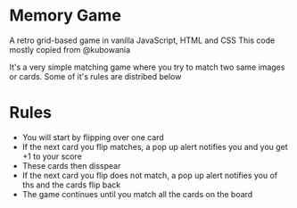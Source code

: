 # Memory Game
A retro grid-based game in vanilla JavaScript, HTML and CSS
This code mostly copied from @kubowania

It's a very simple matching game where you try to match two same images or cards. Some of it's rules are distribed below

# Rules
* You will start by flipping over one card
* If the next card you flip matches, a pop up alert notifies you and you get +1 to your score
* These cards then disspear
* If the next card you flip does not match, a pop up alert notifies you of ths and the cards flip back
* The game continues until you match all the cards on the board
